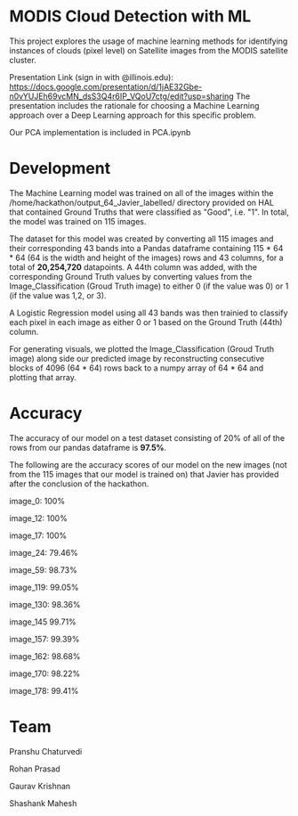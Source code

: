 # MODIS Cloud Detection with ML

This project explores the usage of machine learning methods for identifying instances of clouds (pixel level) on Satellite images from the MODIS satellite cluster.

Presentation Link (sign in with @illinois.edu): https://docs.google.com/presentation/d/1jAE32Gbe-n0vYUJEh69vcMN_dsS3Q4r6IP_VQoU7ctg/edit?usp=sharing
The presentation includes the rationale for choosing a Machine Learning approach over a Deep Learning approach for this specific problem.

Our PCA implementation is included in PCA.ipynb

# Development


The Machine Learning model was trained on all of the images within the /home/hackathon/output_64_Javier_labelled/ directory provided on HAL that contained Ground Truths that 
were classified as "Good", i.e. "1". In total, the model was trained on 115 images.

The dataset for this model was created by converting all 115 images and their corresponding 43 bands into a Pandas dataframe containing 115 * 64 * 64 (64 is the 
width and height of the images) rows and 43 columns, for a total of **20,254,720** datapoints. A 44th column was added, with the corresponding Ground Truth values
by converting values from the Image_Classification (Groud Truth image) to either 0 (if the value was 0) or 1 (if the value was 1,2, or 3).


A Logistic Regression model using all 43 bands was then trainied to classify each pixel in each image as either 0 or 1 based on the Ground Truth (44th) column. 

For generating visuals, we plotted the Image_Classification (Groud Truth image) along side our predicted image by reconstructing consecutive blocks of 4096 (64 * 64)
rows back to a numpy array of 64 * 64 and plotting that array.


# Accuracy


The accuracy of our model on a test dataset consisting of 20% of all of the rows from our pandas dataframe is **97.5%**.

The following are the accuracy scores of our model on the new images (not from the  115 images that our model is trained on) that Javier has 
provided after the conclusion of the hackathon.

image_0: 100%

image_12: 100%

image_17: 100%

image_24: 79.46%

image_59: 98.73%

image_119: 99.05%

image_130: 98.36%

image_145 99.71%

image_157: 99.39%

image_162: 98.68%

image_170: 98.22%

image_178: 99.41%


# Team

Pranshu Chaturvedi

Rohan Prasad

Gaurav Krishnan

Shashank Mahesh
